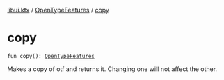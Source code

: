 [libui.ktx](../index.md) / [OpenTypeFeatures](index.md) / [copy](./copy.md)

# copy

`fun copy(): `[`OpenTypeFeatures`](index.md)

Makes a copy of otf and returns it. Changing one will not affect the other.

